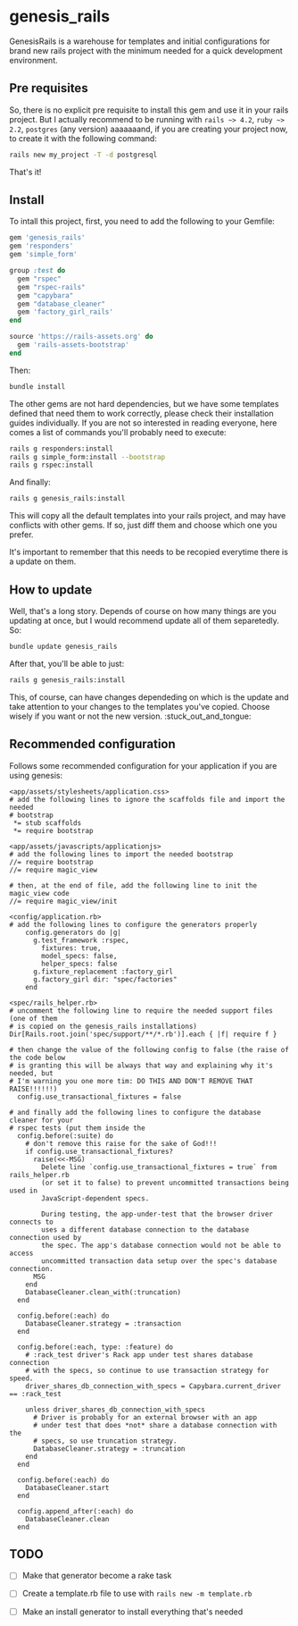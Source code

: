 # genesis\_rails

GenesisRails is a warehouse for templates and initial configurations for
brand new rails project with the minimum needed for a quick development
environment.

## Pre requisites

So, there is no explicit pre requisite to install this gem and use it in your
rails project. But I actually recommend to be running with `rails ~> 4.2`,
`ruby ~> 2.2`, `postgres` (any version) aaaaaaand, if you are creating your
project now, to create it with the following command:

```bash
rails new my_project -T -d postgresql
```

That's it!

## Install

To intall this project, first, you need to add the following to your Gemfile:

```ruby
gem 'genesis_rails'
gem 'responders'
gem 'simple_form'

group :test do
  gem "rspec"
  gem "rspec-rails"
  gem "capybara"
  gem "database_cleaner"
  gem 'factory_girl_rails'
end

source 'https://rails-assets.org' do
  gem 'rails-assets-bootstrap'
end
```

Then:

```bash
bundle install
```

The other gems are not hard dependencies, but we have some templates defined
that need them to work correctly, please check their installation guides
individually. If you are not so interested in reading everyone, here comes a
list of commands you'll probably need to execute:

```bash
rails g responders:install
rails g simple_form:install --bootstrap
rails g rspec:install
```

And finally:

```bash
rails g genesis_rails:install
```

This will copy all the default templates into your rails project, and may have
conflicts with other gems. If so, just diff them and choose which one you
prefer.

It's important to remember that this needs to be recopied everytime there is a
update on them.

## How to update

Well, that's a long story. Depends of course on how many things are you updating
at once, but I would recommend update all of them separetedly. So:

```bash
bundle update genesis_rails
```

After that, you'll be able to just:


```bash
rails g genesis_rails:install
```

This, of course, can have changes dependeding on which is the update and take
attention to your changes to the templates you've copied. Choose wisely if you
want or not the new version. :stuck_out_and_tongue:

## Recommended configuration

Follows some recommended configuration for your application if you are using
genesis:

```
<app/assets/stylesheets/application.css>
# add the following lines to ignore the scaffolds file and import the needed
# bootstrap
 *= stub scaffolds
 *= require bootstrap

<app/assets/javascripts/applicationjs>
# add the following lines to import the needed bootstrap
//= require bootstrap
//= require magic_view

# then, at the end of file, add the following line to init the magic_view code
//= require magic_view/init

<config/application.rb>
# add the following lines to configure the generators properly
    config.generators do |g|
      g.test_framework :rspec,
        fixtures: true,
        model_specs: false,
        helper_specs: false
      g.fixture_replacement :factory_girl
      g.factory_girl dir: "spec/factories"
    end

<spec/rails_helper.rb>
# uncomment the following line to require the needed support files (one of them
# is copied on the genesis_rails installations)
Dir[Rails.root.join('spec/support/**/*.rb')].each { |f| require f }

# then change the value of the following config to false (the raise of the code below
# is granting this will be always that way and explaining why it's needed, but
# I'm warning you one more tim: DO THIS AND DON'T REMOVE THAT RAISE!!!!!!)
  config.use_transactional_fixtures = false

# and finally add the following lines to configure the database cleaner for your
# rspec tests (put them inside the
  config.before(:suite) do
    # don't remove this raise for the sake of God!!!
    if config.use_transactional_fixtures?
      raise(<<-MSG)
        Delete line `config.use_transactional_fixtures = true` from rails_helper.rb
        (or set it to false) to prevent uncommitted transactions being used in
        JavaScript-dependent specs.

        During testing, the app-under-test that the browser driver connects to
        uses a different database connection to the database connection used by
        the spec. The app's database connection would not be able to access
        uncommitted transaction data setup over the spec's database connection.
      MSG
    end
    DatabaseCleaner.clean_with(:truncation)
  end

  config.before(:each) do
    DatabaseCleaner.strategy = :transaction
  end

  config.before(:each, type: :feature) do
    # :rack_test driver's Rack app under test shares database connection
    # with the specs, so continue to use transaction strategy for speed.
    driver_shares_db_connection_with_specs = Capybara.current_driver == :rack_test

    unless driver_shares_db_connection_with_specs
      # Driver is probably for an external browser with an app
      # under test that does *not* share a database connection with the
      # specs, so use truncation strategy.
      DatabaseCleaner.strategy = :truncation
    end
  end

  config.before(:each) do
    DatabaseCleaner.start
  end

  config.append_after(:each) do
    DatabaseCleaner.clean
  end
```

## TODO

- [ ] Make that generator become a rake task
- [ ] Create a template.rb file to use with `rails new -m template.rb`
- [ ] Make an install generator to install everything that's needed

